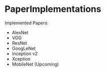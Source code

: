 # PaperImplementations

Implemented Papers:
- AlexNet
- VGG
- ResNet
- GoogLeNet
- Inception v2
- Xception 
- MobileNet (Upcoming)
